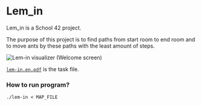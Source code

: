 # Lem_in

Lem_in is a School 42 project.

The purpose of this project is to find paths from start room to end room and to move ants by these paths with the least amount of steps.

![Lem-in visualizer (Welcome screen)](images/lem-in_vs_(welcome_screen).png)

[`lem-in.en.pdf`](/lem-in.en.pdf) is the task file.

### How to run program?

```
./lem-in < MAP_FILE
```
